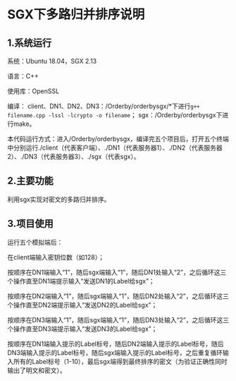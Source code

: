 # SGX下多路归并排序说明

## 1.系统运行

系统：Ubuntu 18.04，SGX 2.13

语言：C++

使用库：OpenSSL

编译：
client、DN1、DN2、DN3：/Orderby/orderbysgx/*下进行`g++ filename.cpp -lssl -lcrypto -o filename`；
sgx：/Orderby/orderbysgx下进行make。

本代码运行方式：进入/Orderby/orderbysgx，编译完五个项目后，打开五个终端中分别运行./client（代表客户端）、./DN1（代表服务器1）、./DN2（代表服务器2）、./DN3（代表服务器3）、./sgx（代表sgx）。

## 2.主要功能

利用sgx实现对密文的多路归并排序。

## 3.项目使用

运行五个模拟端后：

在client端输入密钥位数（如128）；

按顺序在DN1端输入“1”，随后sgx端输入“1”，随后DN1处输入“2”，之后循环这三个操作直至DN1端提示输入“发送DN1的Label给sgx”；

按顺序在DN2端输入“1”，随后sgx端输入“1”，随后DN2处输入“2”，之后循环这三个操作直至DN2端提示输入“发送DN2的Label给sgx”；

按顺序在DN3端输入“1”，随后sgx端输入“1”，随后DN3处输入“2”，之后循环这三个操作直至DN3端提示输入“发送DN3的Label给sgx”；

按顺序在DN1端输入提示的Label标号，随后DN2端输入提示的Label标号，随后DN3端输入提示的Label标号，随后sgx端输入提示的Label标号，之后重复循环输入所有的Label标号（1-10），最后sgx端得到最终排序的密文（为验证正确性同时输出了明文和密文）。